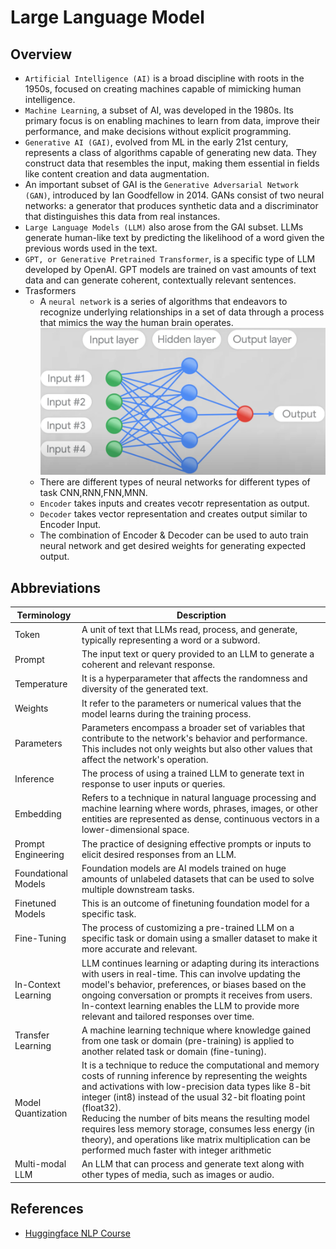 # Large Language Model

## Overview
- `Artificial Intelligence (AI)` is a broad discipline with roots in the 1950s, focused on creating machines capable of mimicking human intelligence. 
- `Machine Learning`, a subset of AI, was developed in the 1980s. Its primary focus is on enabling machines to learn from data, improve their performance, and make decisions without explicit programming. 
- `Generative AI (GAI)`, evolved from ML in the early 21st century, represents a class of algorithms capable of generating new data. They construct data that resembles the input, making them essential in fields like content creation and data augmentation.
- An important subset of GAI is the `Generative Adversarial Network (GAN)`, introduced by Ian Goodfellow in 2014. GANs consist of two neural networks: a generator that produces synthetic data and a discriminator that distinguishes this data from real instances.
- `Large Language Models (LLM)` also arose from the GAI subset. LLMs generate human-like text by predicting the likelihood of a word given the previous words used in the text.
- `GPT, or Generative Pretrained Transformer`, is a specific type of LLM developed by OpenAI.  GPT models are trained on vast amounts of text data and can generate coherent, contextually relevant sentences.
- Trasformers
  - A `neural network` is a series of algorithms that endeavors to recognize underlying relationships in a set of data through a process that mimics the way the human brain operates.
    ![](00-images/02-NeuralNetwork.png)
  - There are different types of neural networks for different types of task CNN,RNN,FNN,MNN.
  - `Encoder` takes inputs and creates vecotr representation as output.
  - `Decoder` takes vector representation and creates output similar to Encoder Input.
  - The combination of Encoder & Decoder can be used to auto train neural network and get desired weights for generating expected output.

## Abbreviations
| Terminology         	| Description                                                                                                                                                                                                                                                                                                                                                                                                                                                           	|
|---------------------	|-----------------------------------------------------------------------------------------------------------------------------------------------------------------------------------------------------------------------------------------------------------------------------------------------------------------------------------------------------------------------------------------------------------------------------------------------------------------------	|
| Token               	| A unit of text that LLMs read, process, and generate, typically representing a word or a subword.                                                                                                                                                                                                                                                                                                                                                                     	|
| Prompt              	| The input text or query provided to an LLM to generate a coherent and relevant response.                                                                                                                                                                                                                                                                                                                                                                              	|
| Temperature         	| It is a hyperparameter that affects the randomness and diversity of the generated text.                                                                                                                                                                                                                                                                                                                                                                               	|
| Weights             	| It refer to the parameters or numerical values that the model learns during the training process.                                                                                                                                                                                                                                                                                                                                                                     	|
| Parameters            | Parameters  encompass a broader set of variables that contribute to the network's behavior and performance. This includes not only weights but also other values that affect the network's operation.                                                                                                                                                                                                                                                                     |
| Inference           	| The process of using a trained LLM to generate text in response to user inputs or queries.                                                                                                                                                                                                                                                                                                                                                                            	|
| Embedding           	| Refers to a technique in natural language processing and machine learning where words, phrases, images, or other entities are represented as dense, continuous vectors in a lower-dimensional space.                                                                                                                                                                                                                                                                  	|
| Prompt Engineering  	| The practice of designing effective prompts or inputs to elicit desired responses from an LLM.                                                                                                                                                                                                                                                                                                                                                                        	|
| Foundational Models 	| Foundation models are AI models trained on huge amounts of unlabeled datasets that can be used to solve multiple downstream tasks.                                                                                                                                                                                                                                                                                                                                    	|
| Finetuned Models    	| This is an outcome of finetuning foundation model for a specific task.                                                                                                                                                                                                                                                                                                                                                                                                	|
| Fine-Tuning         	| The process of customizing a pre-trained LLM on a specific task or domain using a smaller dataset to make it more accurate and relevant.                                                                                                                                                                                                                                                                                                                              	|
| In-Context Learning 	| LLM continues learning or adapting during its interactions with users in real-time. This can involve updating the model's behavior, preferences, or biases based on the ongoing conversation or prompts it receives from users. In-context learning enables the LLM to provide more relevant and tailored responses over time.                                                                                                                                        	|
| Transfer Learning   	| A machine learning technique where knowledge gained from one task or domain (pre-training) is applied to another related task or domain (fine-tuning).                                                                                                                                                                                                                                                                                                                	|
| Model Quantization  	| It is a technique to reduce the computational and memory costs of running inference by representing the weights and activations with low-precision data types like 8-bit integer (int8) instead of the usual 32-bit floating point (float32).<br>Reducing the number of bits means the resulting model requires less memory storage, consumes less energy (in theory), and operations like matrix multiplication can be performed much faster with integer arithmetic 	|
| Multi-modal LLM     	| An LLM that can process and generate text along with other types of media, such as images or audio.                                                                                                                                                                                                                                                                                                                                                                   	|
## References
- [Huggingface NLP Course](https://huggingface.co/learn/nlp-course/chapter1/1)